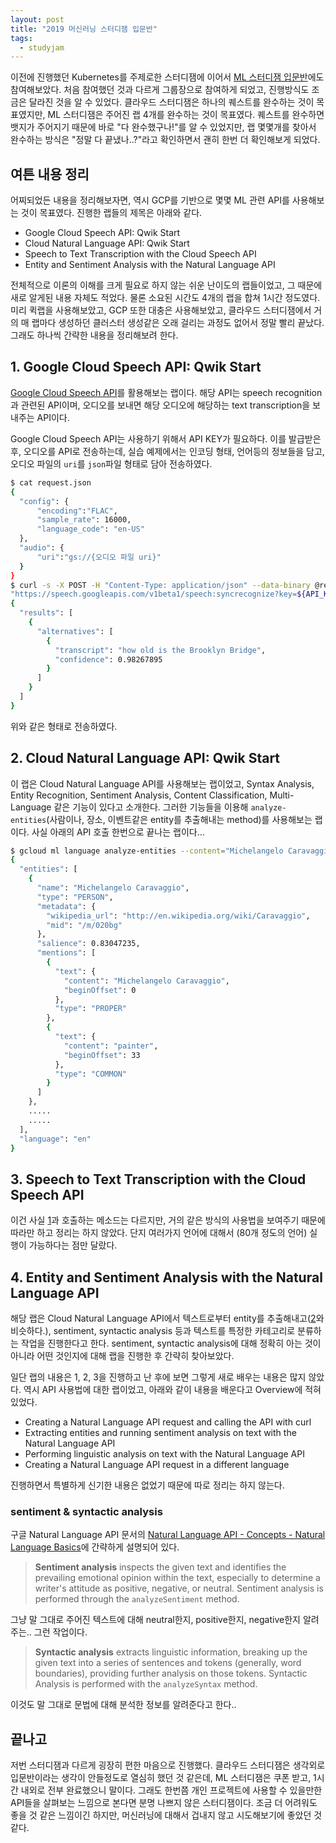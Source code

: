 ```yaml
---
layout: post
title: "2019 머신러닝 스터디잼 입문반"
tags:
  - studyjam
---
```


이전에 진행했던 Kubernetes를 주제로한 스터디잼에 이어서 [ML 스터디잼 입문반](https://sites.google.com/view/ml-studyjam/)에도 참여해보았다. 처음 참여했던 것과 다르게 그룹장으로 참여하게 되었고, 진행방식도 조금은 달라진 것을 알 수 있었다. 클라우드 스터디잼은 하나의 퀘스트를 완수하는 것이 목표였지만, ML 스터디잼은 주어진 랩 4개를 완수하는 것이 목표였다. 퀘스트를 완수하면 뱃지가 주어지기 때문에 바로 "다 완수했구나!"를 알 수 있었지만, 랩 몇몇개를 찾아서 완수하는 방식은 "정말 다 끝냈나..?"라고 확인하면서 괜히 한번 더 확인해보게 되었다.

## 여튼 내용 정리

어찌되었든 내용을 정리해보자면, 역시 GCP를 기반으로 몇몇 ML 관련 API를 사용해보는 것이 목표였다. 진행한 랩들의 제목은 아래와 같다.

* Google Cloud Speech API: Qwik Start
* Cloud Natural Language API: Qwik Start
* Speech to Text Transcription with the Cloud Speech API
* Entity and Sentiment Analysis with the Natural Language API

전체적으로 이론의 이해를 크게 필요로 하지 않는 쉬운 난이도의 랩들이었고, 그 때문에 새로 알게된 내용 자체도 적었다. 물론 소요된 시간도 4개의 랩을 합쳐 1시간 정도였다. 미리 퀵랩을 사용해보았고, GCP 또한 대충은 사용해보았고, 클라우드 스터디잼에서 거의 매 랩마다 생성하던 클러스터 생성같은 오래 걸리는 과정도 없어서 정말 빨리 끝났다. 그래도 하나씩 간략한 내용을 정리해보려 한다.

## 1. Google Cloud Speech API: Qwik Start

[Google Cloud Speech API](https://cloud.google.com/speech-to-text/docs/)를 활용해보는 랩이다. 해당 API는 speech recognition과 관련된 API이며, 오디오를 보내면 해당 오디오에 해당하는 text transcription을 보내주는 API이다.

Google Cloud Speech API는 사용하기 위해서 API KEY가 필요하다. 이를 발급받은 후, 오디오를 API로 전송하는데, 실습 예제에서는 인코딩 형태, 언어등의 정보들을 담고, 오디오 파일의 `uri`를 `json`파일 형태로 담아 전송하였다.

```bash
$ cat request.json
{
  "config": {
      "encoding":"FLAC",
      "sample_rate": 16000,
      "language_code": "en-US"
  },
  "audio": {
      "uri":"gs://{오디오 파일 uri}"
  }
}
$ curl -s -X POST -H "Content-Type: application/json" --data-binary @request.json \
"https://speech.googleapis.com/v1beta1/speech:syncrecognize?key=${API_KEY}"
{
  "results": [
    {
      "alternatives": [
        {
          "transcript": "how old is the Brooklyn Bridge",
          "confidence": 0.98267895
        }
      ]
    }
  ]
}
```

위와 같은 형태로 전송하였다.

## 2. Cloud Natural Language API: Qwik Start

이 랩은 Cloud Natural Language API를 사용해보는 랩이었고, Syntax Analysis, Entity Recognition, Sentiment Analysis, Content Classification, Multi-Language 같은 기능이 있다고 소개한다. 그러한 기능들을 이용해 `analyze-entities`(사람이나, 장소, 이벤트같은 entity를 추출해내는 method)를 사용해보는 랩이다. 사실 아래의 API 호출 한번으로 끝나는 랩이다...

```bash
$ gcloud ml language analyze-entities --content="Michelangelo Caravaggio, Italian painter, is known for 'The Calling of Saint Matthew'."
{
  "entities": [
    {
      "name": "Michelangelo Caravaggio",
      "type": "PERSON",
      "metadata": {
        "wikipedia_url": "http://en.wikipedia.org/wiki/Caravaggio",
        "mid": "/m/020bg"
      },
      "salience": 0.83047235,
      "mentions": [
        {
          "text": {
            "content": "Michelangelo Caravaggio",
            "beginOffset": 0
          },
          "type": "PROPER"
        },
        {
          "text": {
            "content": "painter",
            "beginOffset": 33
          },
          "type": "COMMON"
        }
      ]
    },
    .....
    .....
  ],
  "language": "en"
}
```

## 3. Speech to Text Transcription with the Cloud Speech API

이건 사실 [1](#1-google-cloud-speech-api-qwik-start)과 호출하는 메소드는 다르지만, 거의 같은 방식의 사용법을 보여주기 때문에 따라만 하고 정리는 하지 않았다. 단지 여러가지 언어에 대해서 (80개 정도의 언어) 실행이 가능하다는 점만 달랐다.

## 4. Entity and Sentiment Analysis with the Natural Language API

해당 랩은 Cloud Natural Language API에서 텍스트로부터 entity를 추출해내고([2](#2-cloud-natural-language-api-qwik-start)와 비슷하다.), sentiment, syntactic analysis 등과 텍스트를 특정한 카테고리로 분류하는 작업을 진행한다고 한다. sentiment, syntactic analysis에 대해 정확히 아는 것이 아니라 어떤 것인지에 대해 랩을 진행한 후 간략히 찾아보았다.

일단 랩의 내용은 1, 2, 3을 진행하고 난 후에 보면 그렇게 새로 배우는 내용은 많지 않았다. 역시 API 사용법에 대한 랩이었고, 아래와 같이 내용을 배운다고 Overview에 적혀있었다.

* Creating a Natural Language API request and calling the API with curl
* Extracting entities and running sentiment analysis on text with the Natural Language API
* Performing linguistic analysis on text with the Natural Language API
* Creating a Natural Language API request in a different language

진행하면서 특별하게 신기한 내용은 없었기 때문에 따로 정리는 하지 않는다.

### sentiment & syntactic analysis

구글 Natural Language API 문서의 [Natural Language API - Concepts - Natural Language Basics](https://cloud.google.com/natural-language/docs/basics)에 간략하게 설명되어 있다.

> **Sentiment analysis** inspects the given text and identifies the prevailing emotional opinion within the text, especially to determine a writer's attitude as positive, negative, or neutral. Sentiment analysis is performed through the `analyzeSentiment` method.

그냥 말 그대로 주어진 텍스트에 대해 neutral한지, positive한지, negative한지 알려주는.. 그런 작업이다.

> **Syntactic analysis** extracts linguistic information, breaking up the given text into a series of sentences and tokens (generally, word boundaries), providing further analysis on those tokens. Syntactic Analysis is performed with the `analyzeSyntax` method.

이것도 말 그대로 문법에 대해 분석한 정보를 알려준다고 한다..

## 끝나고

저번 스터디잼과 다르게 굉장히 편한 마음으로 진행했다. 클라우드 스터디잼은 생각외로 입문반이라는 생각이 안들정도로 열심히 했던 것 같은데, ML 스터디잼은 쿠폰 받고, 1시간 내외로 전부 완료했으니 말이다. 그래도 한번쯤 개인 프로젝트에 사용할 수 있을만한 API들을 살펴보는 느낌으로 본다면 분명 나쁘지 않은 스터디잼이다. 조금 더 어려워도 좋을 것 같은 느낌이긴 하지만, 머신러닝에 대해서 겁내지 않고 시도해보기에 좋았던 것 같다.
